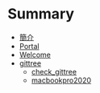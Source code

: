 # Summary
  
* [簡介](README.md)
* [Portal](Portal.md)
* [Welcome](Welcome_file.md)
* [gittree](gittree.md)
    * [check_gittree](gittree/check_gittree.md)
    * [macbookpro2020](gittree/macbookpro2020.md)
<!--stackedit_data:
eyJoaXN0b3J5IjpbMTQwMDc0MDEyNCwtMTk0NzI4ODE0MCwtND
U5ODgwMDQzLDE3MTYwMDA1NTZdfQ==
-->